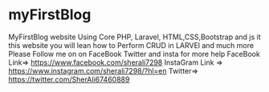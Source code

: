 # myFirstBlog
MyFirstBlog website Using  Core PHP, Laravel, HTML,CSS,Bootstrap and js
it this website you will lean how to Perform CRUD in LARVEl and much more
Please Follow me on on FaceBook Twitter and insta for more help
FaceBook Link=>  https://www.facebook.com/sherali7298
InstaGram Link => https://www.instagram.com/sherali7298/?hl=en
Twitter=> https://twitter.com/SherAli67460889
